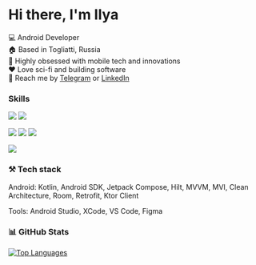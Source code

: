 Hi there, I'm Ilya
====================================================================================================================================

:computer: Android Developer <br>
:house: Based in Togliatti, Russia <br>
:iphone: Highly obsessed with mobile tech and innovations <br>
:heart: Love sci-fi and building software <br>
:call_me_hand: Reach me by [Telegram](https://t.me/risely/) or [LinkedIn](https://www.linkedin.com/in/ilya-stoletov-4396a92aa/)

### Skills
<p>
  <img src="https://img.shields.io/badge/kotlin%20-%23323330.svg?&style=for-the-badge&logo=kotlin"/>
  <img src="https://img.shields.io/badge/android%20-%23323330.svg?&style=for-the-badge&logo=android"/>
</p>
<p>
  <img src="https://img.shields.io/badge/typescript-3178C5.svg?&style=for-the-badge&logo=typescript&logoColor=white"/>
  <img src="https://img.shields.io/badge/node.js%20-%2368a063.svg?&style=for-the-badge&logo=node.js&logoColor=white"/>
  <img src="https://img.shields.io/badge/mongodb%20-%23323330.svg?&style=for-the-badge&logo=mongodb"/>
</p>
<p>
  <img src="https://img.shields.io/badge/git%20-%23F05033.svg?&style=for-the-badge&logo=git&logoColor=white"/>
</p>


### ⚒️ Tech stack
<p>Android: Kotlin, Android SDK, Jetpack Compose, Hilt, MVVM, MVI, Clean Architecture, Room, Retrofit, Ktor Client</p>
<p>Tools: Android Studio, XCode, VS Code, Figma</p>

### 📊  GitHub Stats
<a href="https://github.com/ilyastoletov" align="left"><img src="https://github-readme-stats.vercel.app/api/top-langs/?username=ilyastoletov&langs_count=5&title_color=0891b2&text_color=ffffff&icon_color=0891b2&bg_color=1c1917&hide_border=true&locale=en&custom_title=Top%20%Languages" alt="Top Languages" /></a>
